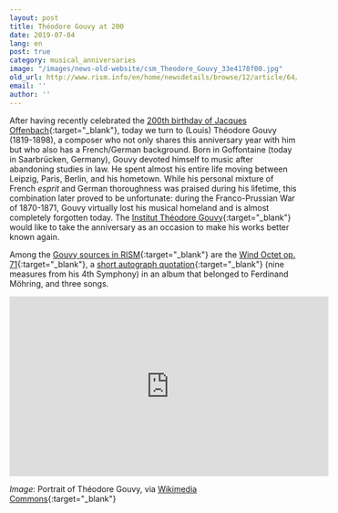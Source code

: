 ```yaml
---
layout: post
title: Théodore Gouvy at 200
date: 2019-07-04
lang: en
post: true
category: musical_anniversaries
image: "/images/news-old-website/csm_Theodore_Gouvy_33e4178f00.jpg"
old_url: http://www.rism.info/en/home/newsdetails/browse/12/article/64/theodore-gouvy-at-200.html
email: ''
author: ''
---
```


After having recently celebrated the [200th birthday of Jacques Offenbach](/events/2019/06/19/the-jacques-offenbach-year-clichés-and-legends.html){:target="_blank"}, today we turn to (Louis) Théodore Gouvy (1819-1898), a composer who not only shares this anniversary year with him but who also has a French/German background. Born in Goffontaine (today in Saarbrücken, Germany), Gouvy devoted himself to music after abandoning studies in law. He spent almost his entire life moving between Leipzig, Paris, Berlin, and his hometown. While his personal mixture of French _esprit_ and German thoroughness was praised during his lifetime, this combination later proved to be unfortunate: during the Franco-Prussian War of 1870-1871, Gouvy virtually lost his musical homeland and is almost completely forgotten today. The [Institut Théodore Gouvy](https://www.institut-gouvy.fr/){:target="_blank"} would like to take the anniversary as an occasion to make his works better known again.

Among the [Gouvy sources in RISM](https://opac.rism.info/search?View=rism&author=Gouvy&Language=en){:target="_blank"} are the [Wind Octet op. 71](https://opac.rism.info/search?id=550281549&View=rism&Language=en){:target="_blank"}, a [short autograph quotation](https://opac.rism.info/search?id=464001040&View=rism&Language=en){:target="_blank"} (nine measures from his 4th Symphony) in an album that belonged to Ferdinand Möhring, and three songs.

<iframe width="560" height="315" src="https://www.youtube.com/embed/Gr8ytXurSkw" frameborder="0" allow="accelerometer; autoplay; encrypted-media; gyroscope; picture-in-picture" allowfullscreen></iframe>

_Image_: Portrait of Théodore Gouvy, via [Wikimedia Commons](https://commons.wikimedia.org/wiki/File:Theodore_Gouvy.JPG){:target="_blank"}
